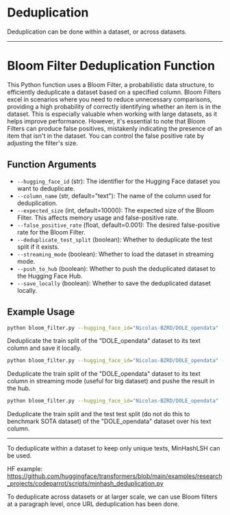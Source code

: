 # Deduplication

Deduplication can be done within a dataset, or across datasets.

---

# Bloom Filter Deduplication Function

This Python function uses a Bloom Filter, a probabilistic data structure, to efficiently deduplicate a dataset based on a specified column. Bloom Filters excel in scenarios where you need to reduce unnecessary comparisons, providing a high probability of correctly identifying whether an item is in the dataset. This is especially valuable when working with large datasets, as it helps improve performance. However, it's essential to note that Bloom Filters can produce false positives, mistakenly indicating the presence of an item that isn't in the dataset. You can control the false positive rate by adjusting the filter's size.

## Function Arguments

- `--hugging_face_id` (str): The identifier for the Hugging Face dataset you want to deduplicate.
- `--column_name` (str, default="text"): The name of the column used for deduplication.
- `--expected_size` (int, default=10000): The expected size of the Bloom Filter. This affects memory usage and false-positive rate.
- `--false_positive_rate` (float, default=0.001): The desired false-positive rate for the Bloom Filter.
- `--deduplicate_test_split` (boolean): Whether to deduplicate the test split if it exists.
- `--streaming_mode` (boolean): Whether to load the dataset in streaming mode.
- `--push_to_hub` (boolean): Whether to push the deduplicated dataset to the Hugging Face Hub.
- `--save_locally` (boolean): Whether to save the deduplicated dataset locally.

## Example Usage

```bash
python bloom_filter.py --hugging_face_id="Nicolas-BZRD/DOLE_opendata" --save_locally      
```
Deduplicate the train split of the "DOLE_opendata" dataset to its text column and save it locally.

```bash
python bloom_filter.py --hugging_face_id="Nicolas-BZRD/DOLE_opendata" --streaming_mode --push_to_hub      
```
Deduplicate the train split of the "DOLE_opendata" dataset to its text column in streaming mode (useful for big dataset) and pushe the result in the hub.

```bash
python bloom_filter.py --hugging_face_id="Nicolas-BZRD/DOLE_opendata"
```
Deduplicate the train split and the test test split (do not do this to benchmark SOTA dataset) of the "DOLE_opendata" dataset over his text column.

---

To deduplicate within a dataset to keep only unique texts, MinHashLSH can be used.  

HF example: https://github.com/huggingface/transformers/blob/main/examples/research_projects/codeparrot/scripts/minhash_deduplication.py


To deduplicate across datasets or at larger scale, we can use Bloom filters at a paragraph level, once URL deduplication has been done.
